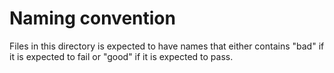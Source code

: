 # Naming convention #

Files in this directory is expected to have names that either contains "bad" if it is expected to fail or "good" if it is expected to pass.
